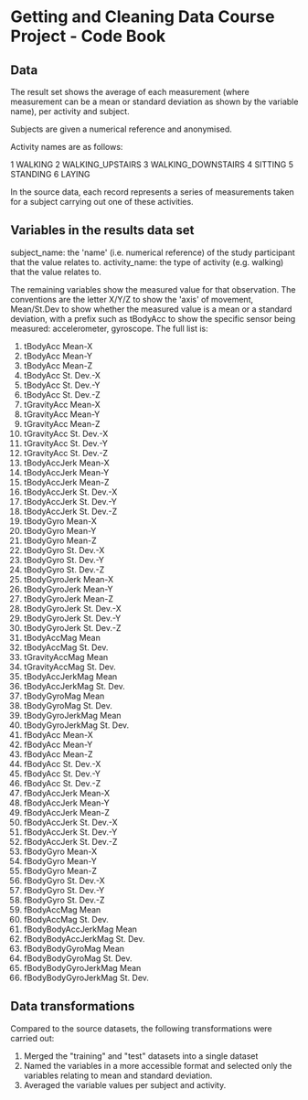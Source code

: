 # Getting and Cleaning Data Course Project - Code Book

## Data

The result set shows the average of each measurement (where measurement can be a mean or standard deviation as shown by the variable name), per activity and subject.

Subjects are given a numerical reference and anonymised.

Activity names are as follows:

1 WALKING
2 WALKING_UPSTAIRS
3 WALKING_DOWNSTAIRS
4 SITTING
5 STANDING
6 LAYING

In the source data, each record represents a series of measurements taken for a subject carrying out one of these activities.

## Variables in the results data set

subject_name: the 'name' (i.e. numerical reference) of the study participant that the value relates to.
activity_name: the type of activity (e.g. walking) that the value relates to.

The remaining variables show the measured value for that observation. The conventions are the letter X/Y/Z to show the 'axis' of movement, Mean/St.Dev to show whether the measured value is a mean or a standard deviation, with a prefix such as tBodyAcc to show the specific sensor being measured: accelerometer, gyroscope. The full list is:

1. tBodyAcc Mean-X
2. tBodyAcc Mean-Y
3. tBodyAcc Mean-Z
4. tBodyAcc St. Dev.-X
5. tBodyAcc St. Dev.-Y
6. tBodyAcc St. Dev.-Z
7. tGravityAcc Mean-X
8. tGravityAcc Mean-Y
9. tGravityAcc Mean-Z
10. tGravityAcc St. Dev.-X
11. tGravityAcc St. Dev.-Y
12. tGravityAcc St. Dev.-Z
13. tBodyAccJerk Mean-X
14. tBodyAccJerk Mean-Y
15. tBodyAccJerk Mean-Z
16. tBodyAccJerk St. Dev.-X
17. tBodyAccJerk St. Dev.-Y
18. tBodyAccJerk St. Dev.-Z
19. tBodyGyro Mean-X
20. tBodyGyro Mean-Y
21. tBodyGyro Mean-Z
22. tBodyGyro St. Dev.-X
23. tBodyGyro St. Dev.-Y
24. tBodyGyro St. Dev.-Z
25. tBodyGyroJerk Mean-X
26. tBodyGyroJerk Mean-Y
27. tBodyGyroJerk Mean-Z
28. tBodyGyroJerk St. Dev.-X
29. tBodyGyroJerk St. Dev.-Y
30. tBodyGyroJerk St. Dev.-Z
31. tBodyAccMag Mean
32. tBodyAccMag St. Dev.
33. tGravityAccMag Mean
34. tGravityAccMag St. Dev.
35. tBodyAccJerkMag Mean
36. tBodyAccJerkMag St. Dev.
37. tBodyGyroMag Mean
38. tBodyGyroMag St. Dev.
39. tBodyGyroJerkMag Mean
40. tBodyGyroJerkMag St. Dev.
41. fBodyAcc Mean-X
42. fBodyAcc Mean-Y
43. fBodyAcc Mean-Z
44. fBodyAcc St. Dev.-X
45. fBodyAcc St. Dev.-Y
46. fBodyAcc St. Dev.-Z
47. fBodyAccJerk Mean-X
48. fBodyAccJerk Mean-Y
49. fBodyAccJerk Mean-Z
50. fBodyAccJerk St. Dev.-X
51. fBodyAccJerk St. Dev.-Y
52. fBodyAccJerk St. Dev.-Z
53. fBodyGyro Mean-X
54. fBodyGyro Mean-Y
55. fBodyGyro Mean-Z
56. fBodyGyro St. Dev.-X
57. fBodyGyro St. Dev.-Y
58. fBodyGyro St. Dev.-Z
59. fBodyAccMag Mean
60. fBodyAccMag St. Dev.
61. fBodyBodyAccJerkMag Mean
62. fBodyBodyAccJerkMag St. Dev.
63. fBodyBodyGyroMag Mean
64. fBodyBodyGyroMag St. Dev.
65. fBodyBodyGyroJerkMag Mean
66. fBodyBodyGyroJerkMag St. Dev.

## Data transformations

Compared to the source datasets, the following transformations were carried out:

1. Merged the "training" and "test" datasets into a single dataset
2. Named the variables in a more accessible format and selected only the variables relating to mean and standard deviation.
3. Averaged the variable values per subject and activity.